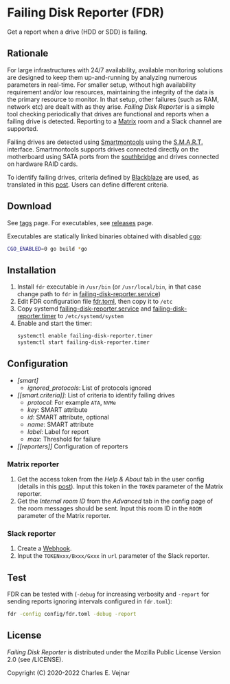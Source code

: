 # Failing Disk Reporter (FDR)

Get a report when a drive (HDD or SDD) is failing.

## Rationale

For large infrastructures with 24/7 availability, available monitoring solutions are designed to keep them up-and-running by analyzing numerous parameters in real-time. For smaller setup, without high availability requirement and/or low resources, maintaining the integrity of the data is the primary resource to monitor. In that setup, other failures (such as RAM, network etc) are dealt with as they arise. *Failing Disk Reporter* is a simple tool checking periodically that drives are functional and reports when a failing drive is detected. Reporting to a [Matrix](https://www.matrix.org) room and a Slack channel are supported.

Failing drives are detected using [Smartmontools](https://www.smartmontools.org) using the [S.M.A.R.T.](https://en.wikipedia.org/wiki/S.M.A.R.T.) interface. Smartmontools supports drives connected directly on the motherboard using SATA ports from the [southbridge](https://en.wikipedia.org/wiki/Southbridge_(computing)) and drives connected on hardware RAID cards.

To identify failing drives, criteria defined by [Blackblaze](https://www.backblaze.com/blog/what-smart-stats-indicate-hard-drive-failures) are used, as translated in this [post](https://superuser.com/questions/1171760/how-to-determine-how-dead-a-hdd-is-from-smartctl-report). Users can define different criteria.

## Download

See [tags](/../../tags) page. For executables, see [releases](/../../releases) page.

Executables are statically linked binaries obtained with disabled [cgo](https://golang.org/cmd/cgo):
```bash
CGO_ENABLED=0 go build *go
```

## Installation

1. Install `fdr` executable in `/usr/bin` (or `/usr/local/bin`, in that case change path to `fdr` in [failing-disk-reporter.service](/../../raw/master/systemd/failing-disk-reporter.service))
2. Edit FDR configuration file [fdr.toml](/../../raw/master/config/fdr.toml), then copy it to `/etc`
3. Copy systemd [failing-disk-reporter.service](/../../raw/master/systemd/failing-disk-reporter.service) and [failing-disk-reporter.timer](/../../raw/master/systemd/failing-disk-reporter.timer) to `/etc/systemd/system`
4. Enable and start the timer:
    ```bash
    systemctl enable failing-disk-reporter.timer
    systemctl start failing-disk-reporter.timer
    ```

## Configuration

* *[smart]*
    * *ignored_protocols*: List of protocols ignored
* *[[smart.criteria]]*: List of criteria to identify failing drives
    * *protocol*: For example `ATA`, `NVMe`
    * *key*: SMART attribute
    * *id*: SMART attribute, optional
    * *name*: SMART attribute
    * *label*: Label for report
    * *max*: Threshold for failure
* *[[reporters]]* Configuration of reporters

### Matrix reporter

1. Get the access token from the *Help & About* tab in the user config (details in this [post](https://webapps.stackexchange.com/questions/131056/how-to-get-an-access-token-for-riot-matrix)). Input this token in the `TOKEN` parameter of the Matrix reporter.
2. Get the *Internal room ID* from the *Advanced* tab in the config page of the room messages should be sent. Input this room ID in the `ROOM` parameter of the Matrix reporter.

### Slack reporter

1. Create a [Webhook](https://api.slack.com/messaging/webhooks).
2. Input the `TOKENxxx/Bxxx/Gxxx` in `url` parameter of the Slack reporter.

## Test

FDR can be tested with (`-debug` for increasing verbosity and `-report` for sending reports ignoring intervals configured in `fdr.toml`):
```bash
fdr -config config/fdr.toml -debug -report
```

## License

*Failing Disk Reporter* is distributed under the Mozilla Public License Version 2.0 (see /LICENSE).

Copyright (C) 2020-2022 Charles E. Vejnar
